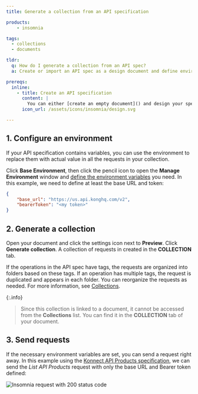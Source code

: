 ```yaml
---
title: Generate a collection from an API specification

products:
    - insomnia

tags:
  - collections
  - documents

tldr: 
  q: How do I generate a collection from an API spec?
  a: Create or import an API spec as a design document and define environment variables, then click settings icon and click <b>Generate collection</b>. Generating a collection from a document allows you to test your requests while still working on the design.

prereqs:
  inline:
    - title: Create an API specification
      content: |
        You can either [create an empty document]() and design your specification from scratch, or [import an existing specification](). This example uses the [Konnect API Products specification](https://docs.konghq.com/konnect/api/api-products/latest/).
      icon_url: /assets/icons/insomnia/design.svg

---
```


## 1. Configure an environment

If your API specification contains variables, you can use the environment to replace them with actual value in all the requests in your collection.

Click **Base Environment**, then click the pencil icon to open the **Manage Environment** window and [define the environment variables]() you need. In this example, we need to define at least the base URL and token:

```json
{
	"base_url": "https://us.api.konghq.com/v2",
	"bearerToken": "<my token>"
}
```

## 2. Generate a collection

Open your document and click the settings icon next to **Preview**. Click **Generate collection**. A collection of requests in created in the **COLLECTION** tab. 

If the operations in the API spec have tags, the requests are organized into folders based on these tags. If an operation has multiple tags, the request is duplicated and appears in each folder. You can reorganize the requests as needed. For more information, see [Collections]().

{:.info}
> Since this collection is linked to a document, it cannot be accessed from the **Collections** list. You can find it in the **COLLECTION** tab of your document.

## 3. Send requests

If the necessary environment variables are set, you can send a request right away. In this example using the [Konnect API Products specification](https://docs.konghq.com/konnect/api/api-products/latest/), we can send the *List API Products* request with only the base URL and Bearer token defined:

![Insomnia request with 200 status code](/assets/images/generate-collection-request.png)